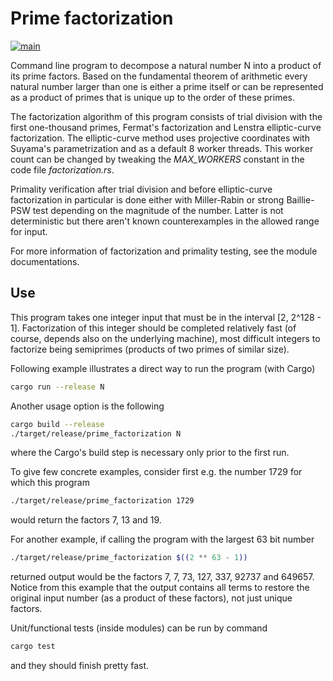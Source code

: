 # Prime factorization

[![main](https://github.com/elmomoilanen/prime-factorization/actions/workflows/main.yml/badge.svg)](https://github.com/elmomoilanen/prime-factorization/actions/workflows/main.yml)

Command line program to decompose a natural number N into a product of its prime factors. Based on the fundamental theorem of arithmetic every natural number larger than one is either a prime itself or can be represented as a product of primes that is unique up to the order of these primes.

The factorization algorithm of this program consists of trial division with the first one-thousand primes, Fermat's factorization and Lenstra elliptic-curve factorization. The elliptic-curve method uses projective coordinates with Suyama's parametrization and as a default 8 worker threads. This worker count can be changed by tweaking the *MAX_WORKERS* constant in the code file *factorization.rs*.

Primality verification after trial division and before elliptic-curve factorization in particular is done either with Miller-Rabin or strong Baillie-PSW test depending on the magnitude of the number. Latter is not deterministic but there aren't known counterexamples in the allowed range for input.

For more information of factorization and primality testing, see the module documentations.

## Use ##

This program takes one integer input that must be in the interval [2, 2^128 - 1]. Factorization of this integer should be completed relatively fast (of course, depends also on the underlying machine), most difficult integers to factorize being semiprimes (products of two primes of similar size).

Following example illustrates a direct way to run the program (with Cargo)

```bash
cargo run --release N
```

Another usage option is the following

```bash
cargo build --release
./target/release/prime_factorization N
```

where the Cargo's build step is necessary only prior to the first run.

To give few concrete examples, consider first e.g. the number 1729 for which this program

```bash
./target/release/prime_factorization 1729
```

would return the factors 7, 13 and 19.

For another example, if calling the program with the largest 63 bit number

```bash
./target/release/prime_factorization $((2 ** 63 - 1))
```

returned output would be the factors 7, 7, 73, 127, 337, 92737 and 649657. Notice from this example that the output contains all terms to restore the original input number (as a product of these factors), not just unique factors.

Unit/functional tests (inside modules) can be run by command

```bash
cargo test
```

and they should finish pretty fast.
